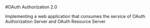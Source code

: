 #OAuth Authorization 2.0

Implementing a web application that consumes the service 
of OAuth Authorization Server and OAuth Resource Server
